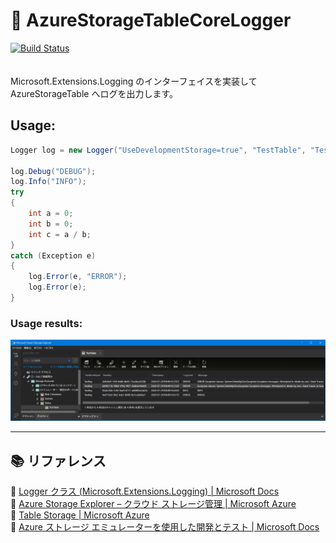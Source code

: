 ﻿# :page_facing_up: AzureStorageTableCoreLogger

[![Build Status](https://kiyotakehosomi.visualstudio.com/AzureStorageTableCoreLogger/_apis/build/status/hosomi.AzureStorageTableCoreLogger?branchName=master)](https://kiyotakehosomi.visualstudio.com/AzureStorageTableCoreLogger/_build/latest?definitionId=6&branchName=master)  
　  

Microsoft.Extensions.Logging のインターフェイスを実装して AzureStorageTable へログを出力します。  

## Usage:

```csharp
Logger log = new Logger("UseDevelopmentStorage=true", "TestTable", "TestKey");

log.Debug("DEBUG");
log.Info("INFO");
try
{
    int a = 0;
    int b = 0;
    int c = a / b;
}
catch (Exception e)
{
    log.Error(e, "ERROR");
    log.Error(e);
}
```

### Usage results:

![Usage results](usage-results.png)  

---

## :books: リファレンス

:link: [Logger<T> クラス (Microsoft.Extensions.Logging) | Microsoft Docs](https://docs.microsoft.com/ja-jp/dotnet/api/microsoft.extensions.logging.logger-1?view=dotnet-plat-ext-3.1&viewFallbackFrom=netcore-3.1)  
:link: [Azure Storage Explorer – クラウド ストレージ管理 | Microsoft Azure](https://azure.microsoft.com/ja-jp/features/storage-explorer/)  
:link: [Table Storage | Microsoft Azure](https://azure.microsoft.com/ja-jp/services/storage/tables/)  
:link: [Azure ストレージ エミュレーターを使用した開発とテスト | Microsoft Docs](https://docs.microsoft.com/ja-jp/azure/storage/common/storage-use-emulator)  
